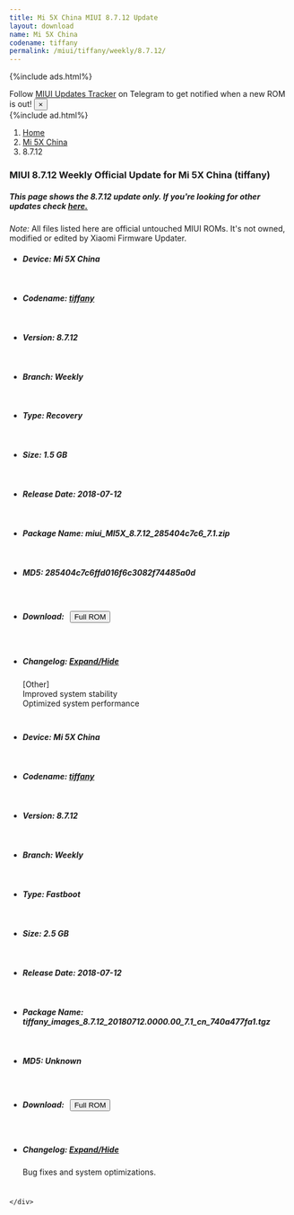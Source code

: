 ```yaml
---
title: Mi 5X China MIUI 8.7.12 Update
layout: download
name: Mi 5X China
codename: tiffany
permalink: /miui/tiffany/weekly/8.7.12/
---
```


{%include ads.html%}
<div class="alert alert-primary alert-dismissible fade show" role="alert">
    Follow <a href="https://t.me/MIUIUpdatesTracker" class="alert-link">MIUI Updates Tracker</a> on Telegram to get
    notified when a new ROM is out!
    <button type="button" class="close" data-dismiss="alert" aria-label="Close">
        <span aria-hidden="true">&times;</span>
    </button>
</div>
{%include ad.html%}

<nav aria-label="breadcrumb">
    <ol class="breadcrumb">
        <li class="breadcrumb-item"><a href="/">Home</a></li>
        <li class="breadcrumb-item"><a href="/miui/tiffany/">Mi 5X China</a></li>
        <li class="breadcrumb-item active" aria-current="page">8.7.12</li>
    </ol>
</nav>

<div class="col-12 mx-auto">
    <h3 class="title bg-light p-2 rounded">MIUI 8.7.12 Weekly Official Update for Mi 5X China (tiffany)</h3>
    <h5>This page shows the 8.7.12 update only. If you're looking for other updates check
        <a href="/miui/tiffany/">here.</a></h5>
    <p><i>Note: </i>All files listed here are official untouched MIUI ROMs.
        It's not owned, modified or edited by Xiaomi Firmware Updater.</p>
    <div id="downloads">
                <div class="card card-body">
            <ul class="list-unstyled">
                <li style="padding-bottom: 10px;">
                    <h5><b>Device: </b>Mi 5X China</h5>
                </li>
                <li style="padding-bottom: 10px;">
                    <h5><b>Codename: </b> <a href="/miui/tiffany/" target="_blank">tiffany</a> </h5>
                </li>
                <li style="padding-bottom: 10px;">
                    <h5><b>Version: </b>8.7.12</h5>
                </li>
                <li style="padding-bottom: 10px;">
                    <h5><b>Branch: </b>Weekly</h5>
                </li>
                <li style="padding-bottom: 10px;">
                    <h5><b>Type: </b>Recovery</h5>
                </li>
                <li style="padding-bottom: 10px;">
                    <h5><b>Size: </b>1.5 GB</h5>
                </li>
                <li style="padding-bottom: 10px;">
                    <h5><b>Release Date: </b>2018-07-12</h5>
                </li>
                <li style="padding-bottom: 10px;">
                    <h5><b>Package Name: </b><span id="filename" class="text-dark">miui_MI5X_8.7.12_285404c7c6_7.1.zip</span></h5>
                </li>
                <li style="padding-bottom: 10px;">
                    <h5><b>MD5: </b><span id="md5" class="text-muted">285404c7c6ffd016f6c3082f74485a0d</span></h5>
                </li>
                <li style="padding-bottom: 10px;">
                    <h5><b>Download: </b><button type="button" id="download" class="btn btn-primary" style="margin: 7px;"
                            onclick="window.open('https://bigota.d.miui.com/8.7.12/miui_MI5X_8.7.12_285404c7c6_7.1.zip', '_blank');"><i class="fa fa-download"></i> Full ROM</button></h5>
                </li>
                <li style="padding-bottom: 10px;">
                    <h5><b>Changelog: </b><a href="#tiffany_1_changelog" data-toggle="collapse" role="button"
                            aria-expanded="false" aria-controls="tiffany_1_changelog"> <i class="fa fa-arrow-down"
                                aria-hidden="true"></i> Expand/Hide</a></h5>
                    <div class="collapse" id="tiffany_1_changelog">
                        <p id="changelog_text">[Other]<br>Improved system stability<br>Optimized system performance</p>
                    </div>
                </li>
            </ul>
        </div>
        <div class="card card-body">
            <ul class="list-unstyled">
                <li style="padding-bottom: 10px;">
                    <h5><b>Device: </b>Mi 5X China</h5>
                </li>
                <li style="padding-bottom: 10px;">
                    <h5><b>Codename: </b> <a href="/miui/tiffany/" target="_blank">tiffany</a> </h5>
                </li>
                <li style="padding-bottom: 10px;">
                    <h5><b>Version: </b>8.7.12</h5>
                </li>
                <li style="padding-bottom: 10px;">
                    <h5><b>Branch: </b>Weekly</h5>
                </li>
                <li style="padding-bottom: 10px;">
                    <h5><b>Type: </b>Fastboot</h5>
                </li>
                <li style="padding-bottom: 10px;">
                    <h5><b>Size: </b>2.5 GB</h5>
                </li>
                <li style="padding-bottom: 10px;">
                    <h5><b>Release Date: </b>2018-07-12</h5>
                </li>
                <li style="padding-bottom: 10px;">
                    <h5><b>Package Name: </b><span id="filename" class="text-dark">tiffany_images_8.7.12_20180712.0000.00_7.1_cn_740a477fa1.tgz</span></h5>
                </li>
                <li style="padding-bottom: 10px;">
                    <h5><b>MD5: </b><span id="md5" class="text-muted">Unknown</span></h5>
                </li>
                <li style="padding-bottom: 10px;">
                    <h5><b>Download: </b><button type="button" id="download" class="btn btn-primary" style="margin: 7px;"
                            onclick="window.open('https://bigota.d.miui.com/8.7.12/tiffany_images_8.7.12_20180712.0000.00_7.1_cn_740a477fa1.tgz', '_blank');"><i class="fa fa-download"></i> Full ROM</button></h5>
                </li>
                <li style="padding-bottom: 10px;">
                    <h5><b>Changelog: </b><a href="#tiffany_2_changelog" data-toggle="collapse" role="button"
                            aria-expanded="false" aria-controls="tiffany_2_changelog"> <i class="fa fa-arrow-down"
                                aria-hidden="true"></i> Expand/Hide</a></h5>
                    <div class="collapse" id="tiffany_2_changelog">
                        <p id="changelog_text">Bug fixes and system optimizations.</p>
                    </div>
                </li>
            </ul>
        </div>

    </div>
</div>